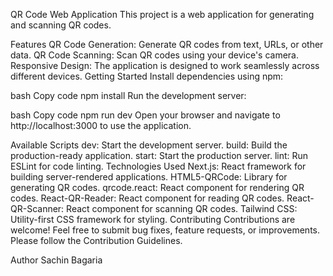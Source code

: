 QR Code Web Application
This project is a web application for generating and scanning QR codes.

Features
QR Code Generation: Generate QR codes from text, URLs, or other data.
QR Code Scanning: Scan QR codes using your device's camera.
Responsive Design: The application is designed to work seamlessly across different devices.
Getting Started
Install dependencies using npm:

bash
Copy code
npm install
Run the development server:

bash
Copy code
npm run dev
Open your browser and navigate to http://localhost:3000 to use the application.

Available Scripts
dev: Start the development server.
build: Build the production-ready application.
start: Start the production server.
lint: Run ESLint for code linting.
Technologies Used
Next.js: React framework for building server-rendered applications.
HTML5-QRCode: Library for generating QR codes.
qrcode.react: React component for rendering QR codes.
React-QR-Reader: React component for reading QR codes.
React-QR-Scanner: React component for scanning QR codes.
Tailwind CSS: Utility-first CSS framework for styling.
Contributing
Contributions are welcome! Feel free to submit bug fixes, feature requests, or improvements. Please follow the Contribution Guidelines.

Author 
Sachin Bagaria